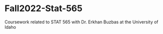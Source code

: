 # Fall2022-Stat-565
Coursework related to STAT 565 with Dr. Erkhan Buzbas at the University of Idaho
